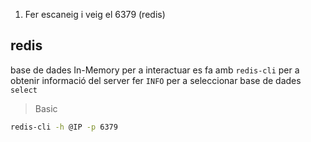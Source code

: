 1.  Fer escaneig i veig el 6379 (redis)

## redis
base de dades In-Memory
per a interactuar es fa amb `redis-cli`
per a obtenir informació del server fer `INFO`
per a seleccionar base de dades `select`

> Basic
```bash
redis-cli -h @IP -p 6379
```